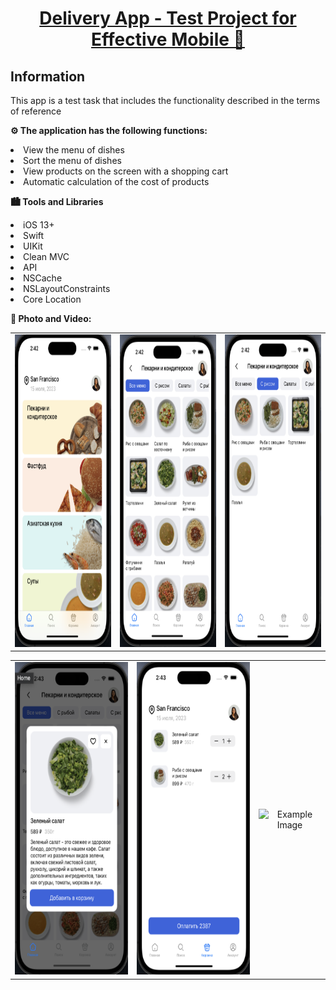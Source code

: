 <h1 align="center"><a href="" target="_blank"> Delivery App - Test Project for Effective Mobile 🍔 </a> 
<h2 align="left"> Information </h2> 
<p> This app is a test task that includes the functionality described in the terms of reference </p>

<p><strong>⚙️ The application has the following functions:</strong></p>
<li> View the menu of dishes </li>
<li> Sort the menu of dishes </li> 
<li> View products on the screen with a shopping cart </li> 
<li> Automatic calculation of the cost of products</li> 

<p>     </p>

<p><strong> 🏙️ Tools and Libraries </strong></p>
<li> iOS 13+  </li>
<li> Swift  </li>
<li> UIKit </li> 
<li> Clean MVC </li> 
<li> API </li> 
<li> NSCache </li>
<li> NSLayoutConstraints </li> 
<li> Core Location </li> 
<p>     </p>

<p><strong> 📸 Photo and Video: </strong></p>

<table>
  <tr>
    <td align="center">
      <img src="ScreenImages/1.png" alt="Example Image" width="250" height="500">
    </td>
    <td align="center">
      <img src="ScreenImages/2.png" alt="Example Image" width="250" height="500">
    </td>
    <td align="center">
      <img src="ScreenImages/3.png" alt="Example Image" width="250" height="500">
    </td>
  </tr>
</table>
<table>
  <tr>
    <td align="center">
      <img src="ScreenImages/4.png" alt="Example Image" width="250" height="500">
    </td>
    <td align="center">
      <img src="ScreenImages/5.png" alt="Example Image" width="250" height="500">
    </td>
    <td align="center">
      <img src="ScreenImages/6.png" alt="Example Image" width="250" height="500">
    </td>
  </tr>
</table>

